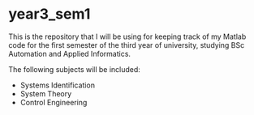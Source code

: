 # year3_sem1
This is the repository that I will be using for keeping track of my Matlab code for the first semester of the third year of university, studying BSc Automation and Applied Informatics.

The following subjects will be included:
- Systems Identification
- System Theory
- Control Engineering

